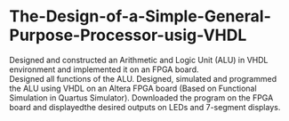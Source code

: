 # The-Design-of-a-Simple-General-Purpose-Processor-usig-VHDL

Designed and constructed an Arithmetic and Logic Unit (ALU) in VHDL environment and implemented it on an FPGA board.  
Designed  all functions of the ALU. 
Designed, simulated and programmed the ALU using VHDL on an Altera FPGA board (Based on Functional Simulation in Quartus Simulator). 
Downloaded the program on the FPGA board and displayedthe desired outputs on LEDs and 7-segment displays. 
